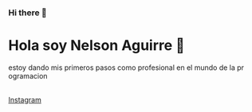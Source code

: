 ### Hi there 👋

<!--
**Nelson1424/nelson1424** is a ✨ _special_ ✨ repository because its `README.md` (this file) appears on your GitHub profile.

Here are some ideas to get you started:

- 🔭 I’m currently working on ...
- 🌱 I’m currently learning ...
- 👯 I’m looking to collaborate on ...
- 🤔 I’m looking for help with ...
- 💬 Ask me about ...
- 📫 How to reach me: ...
- 😄 Pronouns: ...
- ⚡ Fun fact: ...
-->

<h1>Hola soy Nelson Aguirre 👋 </h1>
<p>estoy dando mis primeros pasos como profesional en el mundo de la pr ogramacion</p>
<br>
<a href="https://www.instagram.com/nelsonaguirre129/">Instagram</a>
